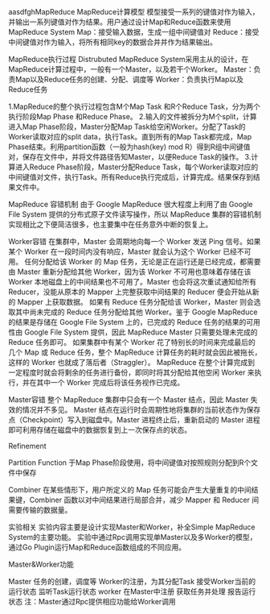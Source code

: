 aasdfghMapReduce
MapReduce计算模型
模型接受一系列的键值对作为输入，并输出一系列键值对作为结果。用户通过设计Map和Reduce函数来使用MapReduce System
Map：接受输入数据，生成一组中间键值对
Reduce：接受中间键值对作为输入，将所有相同key的数据合并并作为结果输出。

MapReduce执行过程
Distrubuted MapReduce System采用主从的设计，在MapReduce计算过程中，一般有一个Master，以及若干个Worker。
Master：负责Map以及Reduce任务的创建、分配、调度等
Worker：负责执行Map以及Reduce任务

1.MapReduce的整个执行过程包含M个Map Task 和R个Reduce Task，分为两个执行阶段Map Phase 和Reduce Phase。
2.输入的文件被拆分为M个split，计算进入Map Phase阶段，Master分配Map Task给空闲Worker。分配了Task的Worker读取对应的split data，执行Task。直到所有的Map Task都完成，Map Phase结束。利用partition函数（一般为hash(key) mod R）得到R组中间键值对，保存在文件中，并将文件路径告知Master，以便Reduce Task的操作。
3.计算进入Reduce Phase阶段，Master分配Reduce Task，每个Worker读取对应的中间键值对文件，执行Task。所有Reduce执行完成后，计算完成。结果保存到结果文件中。

MapReduce 容错机制
由于 Google MapReduce 很大程度上利用了由 Google File System 提供的分布式原子文件读写操作，所以 MapReduce 集群的容错机制实现相比之下便简洁很多，也主要集中在任务意外中断的恢复上。

Worker容错
在集群中，Master 会周期地向每一个 Worker 发送 Ping 信号。如果某个 Worker 在一段时间内没有响应，Master 就会认为这个 Worker 已经不可用。
任何分配给该 Worker 的 Map 任务，无论是正在运行还是已经完成，都需要由 Master 重新分配给其他 Worker，因为该 Worker 不可用也意味着存储在该 Worker 本地磁盘上的中间结果也不可用了。Master 也会将这次重试通知给所有 Reducer，没能从原本的 Mapper 上完整获取中间结果的 Reducer 便会开始从新的 Mapper 上获取数据。
如果有 Reduce 任务分配给该 Worker，Master 则会选取其中尚未完成的 Reduce 任务分配给其他 Worker。鉴于 Google MapReduce 的结果是存储在 Google File System 上的，已完成的 Reduce 任务的结果的可用性由 Google File System 提供，因此 MapReduce Master 只需要处理未完成的 Reduce 任务即可。
如果集群中有某个 Worker 花了特别长的时间来完成最后的几个 Map 或 Reduce 任务，整个 MapReduce 计算任务的耗时就会因此被拖长，这样的 Worker 也就成了落后者（Straggler）。
MapReduce 在整个计算完成到一定程度时就会将剩余的任务进行备份，即同时将其分配给其他空闲 Worker 来执行，并在其中一个 Worker 完成后将该任务视作已完成。

Master容错
整个 MapReduce 集群中只会有一个 Master 结点，因此 Master 失效的情况并不多见。
Master 结点在运行时会周期性地将集群的当前状态作为保存点（Checkpoint）写入到磁盘中。Master 进程终止后，重新启动的 Master 进程即可利用存储在磁盘中的数据恢复到上一次保存点的状态。

Refinement

Partition Function
于Map Phase阶段使用，将中间键值对按照规则分配到R个文件中保存

Combiner
在某些情形下，用户所定义的 Map 任务可能会产生大量重复的中间结果键，Combiner 函数以对中间结果进行局部合并，减少 Mapper 和 Reducer 间需要传输的数据量。

实验相关
实验内容主要是设计实现Master和Worker，补全Simple MapReduce System的主要功能。
实验中通过Rpc调用实现单Master以及多Worker的模型，通过Go Plugin运行Map和Reduce函数组成的不同应用。

Master&Worker功能

Master
任务的创建，调度等
Worker的注册，为其分配Task
接受Worker当前的运行状态
监听Task运行状态
worker
在Master中注册
获取任务并处理
报告运行状态
注：Master通过Rpc提供相应功能给Worker调用



